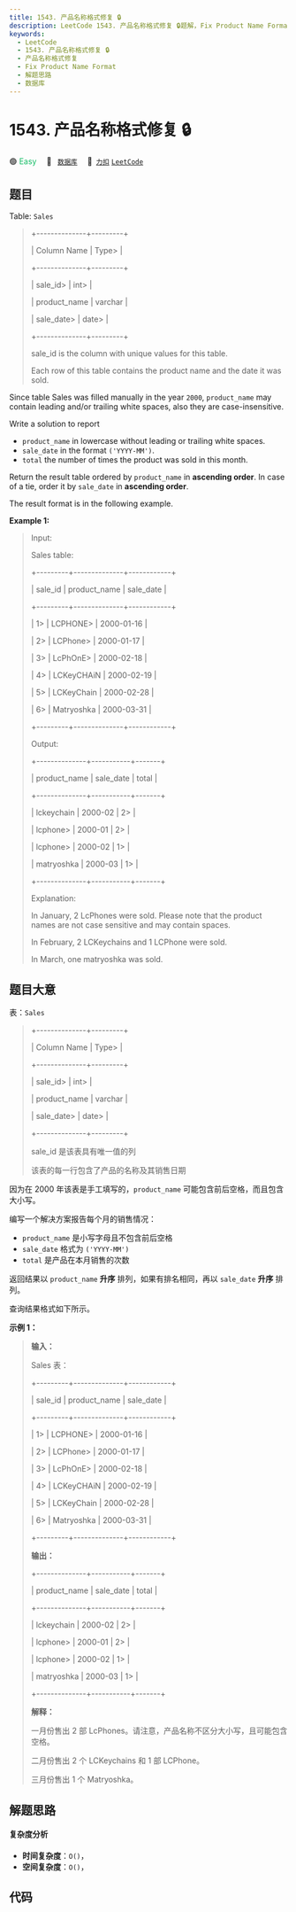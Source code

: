 ```yaml
---
title: 1543. 产品名称格式修复 🔒
description: LeetCode 1543. 产品名称格式修复 🔒题解，Fix Product Name Format，包含解题思路、复杂度分析以及完整的 JavaScript 代码实现。
keywords:
  - LeetCode
  - 1543. 产品名称格式修复 🔒
  - 产品名称格式修复
  - Fix Product Name Format
  - 解题思路
  - 数据库
---
```


# 1543. 产品名称格式修复 🔒

🟢 <font color=#15bd66>Easy</font>&emsp; 🔖&ensp; [`数据库`](/tag/database.md)&emsp; 🔗&ensp;[`力扣`](https://leetcode.cn/problems/fix-product-name-format) [`LeetCode`](https://leetcode.com/problems/fix-product-name-format)

## 题目

Table: `Sales`

> 
> 
> 
> 
> 
> +--------------+---------+
> 
> | Column Name  | Type> 
> |
> 
> +--------------+---------+
> 
> | sale_id> 
>   | int> 
>  |
> 
> | product_name | varchar |
> 
> | sale_date> 
> | date> 
> |
> 
> +--------------+---------+
> 
> sale_id is the column with unique values for this table.
> 
> Each row of this table contains the product name and the date it was sold.
> 
> 



Since table Sales was filled manually in the year `2000`, `product_name` may
contain leading and/or trailing white spaces, also they are case-insensitive.

Write a solution to report

  * `product_name` in lowercase without leading or trailing white spaces.
  * `sale_date` in the format `('YYYY-MM')`.
  * `total` the number of times the product was sold in this month.

Return the result table ordered by `product_name` in **ascending order**. In
case of a tie, order it by `sale_date` in **ascending order**.

The result format is in the following example.



**Example 1:**

> Input: 
> 
> Sales table:
> 
> +---------+--------------+------------+
> 
> | sale_id | product_name | sale_date  |
> 
> +---------+--------------+------------+
> 
> | 1> 
>    | LCPHONE> 
>   | 2000-01-16 |
> 
> | 2> 
>    | LCPhone> 
>   | 2000-01-17 |
> 
> | 3> 
>    | LcPhOnE> 
>   | 2000-02-18 |
> 
> | 4> 
>    | LCKeyCHAiN   | 2000-02-19 |
> 
> | 5> 
>    | LCKeyChain   | 2000-02-28 |
> 
> | 6> 
>    | Matryoshka   | 2000-03-31 |
> 
> +---------+--------------+------------+
> 
> Output: 
> 
> +--------------+-----------+-------+
> 
> | product_name | sale_date | total |
> 
> +--------------+-----------+-------+
> 
> | lckeychain   | 2000-02   | 2> 
>  |
> 
> | lcphone> 
>   | 2000-01   | 2> 
>  |
> 
> | lcphone> 
>   | 2000-02   | 1> 
>  |
> 
> | matryoshka   | 2000-03   | 1> 
>  |
> 
> +--------------+-----------+-------+
> 
> Explanation: 
> 
> In January, 2 LcPhones were sold. Please note that the product names are not case sensitive and may contain spaces.
> 
> In February, 2 LCKeychains and 1 LCPhone were sold.
> 
> In March, one matryoshka was sold.
> 
> 


## 题目大意

表：`Sales`

> 
> 
> 
> 
> 
> +--------------+---------+
> 
> | Column Name  | Type> 
> |
> 
> +--------------+---------+
> 
> | sale_id> 
>   | int> 
>  |
> 
> | product_name | varchar |
> 
> | sale_date> 
> | date> 
> |
> 
> +--------------+---------+
> 
> sale_id 是该表具有唯一值的列
> 
> 该表的每一行包含了产品的名称及其销售日期
> 
> 



因为在 2000 年该表是手工填写的，`product_name` 可能包含前后空格，而且包含大小写。

编写一个解决方案报告每个月的销售情况：

  * `product_name` 是小写字母且不包含前后空格
  * `sale_date` 格式为 `('YYYY-MM')` 
  * `total` 是产品在本月销售的次数

返回结果以 `product_name` **升序** 排列，如果有排名相同，再以 `sale_date` **升序** 排列。

查询结果格式如下所示。



**示例 1：**

> 
> 
> 
> 
> 
> **输入：**
> 
> Sales 表：
> 
> +---------+--------------+------------+
> 
> | sale_id | product_name | sale_date  |
> 
> +---------+--------------+------------+
> 
> | 1> 
>    | LCPHONE> 
>   | 2000-01-16 |
> 
> | 2> 
>    | LCPhone> 
>   | 2000-01-17 |
> 
> | 3> 
>    | LcPhOnE> 
>   | 2000-02-18 |
> 
> | 4> 
>    | LCKeyCHAiN   | 2000-02-19 |
> 
> | 5> 
>    | LCKeyChain   | 2000-02-28 |
> 
> | 6> 
>    | Matryoshka   | 2000-03-31 |
> 
> +---------+--------------+------------+
> 
> **输出：**
> 
> +--------------+-----------+-------+
> 
> | product_name | sale_date | total |
> 
> +--------------+-----------+-------+
> 
> | lckeychain   | 2000-02   | 2> 
>  |
> 
> | lcphone> 
>   | 2000-01   | 2> 
>  |
> 
> | lcphone> 
>   | 2000-02   | 1> 
>  |
> 
> | matryoshka   | 2000-03   | 1> 
>  |
> 
> +--------------+-----------+-------+
> 
> **解释：**
> 
> 一月份售出 2 部 LcPhones。请注意，产品名称不区分大小写，且可能包含空格。 
> 
> 二月份售出 2 个 LCKeychains 和 1 部 LCPhone。 
> 
> 三月份售出 1 个 Matryoshka。


## 解题思路

#### 复杂度分析

- **时间复杂度**：`O()`，
- **空间复杂度**：`O()`，

## 代码

```javascript

```